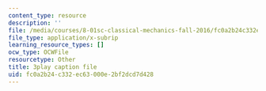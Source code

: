 ```yaml
---
content_type: resource
description: ''
file: /media/courses/8-01sc-classical-mechanics-fall-2016/fc0a2b24c332ec63000e2bf2dcd7d428_Uoukes39gb0.srt
file_type: application/x-subrip
learning_resource_types: []
ocw_type: OCWFile
resourcetype: Other
title: 3play caption file
uid: fc0a2b24-c332-ec63-000e-2bf2dcd7d428
---
```

